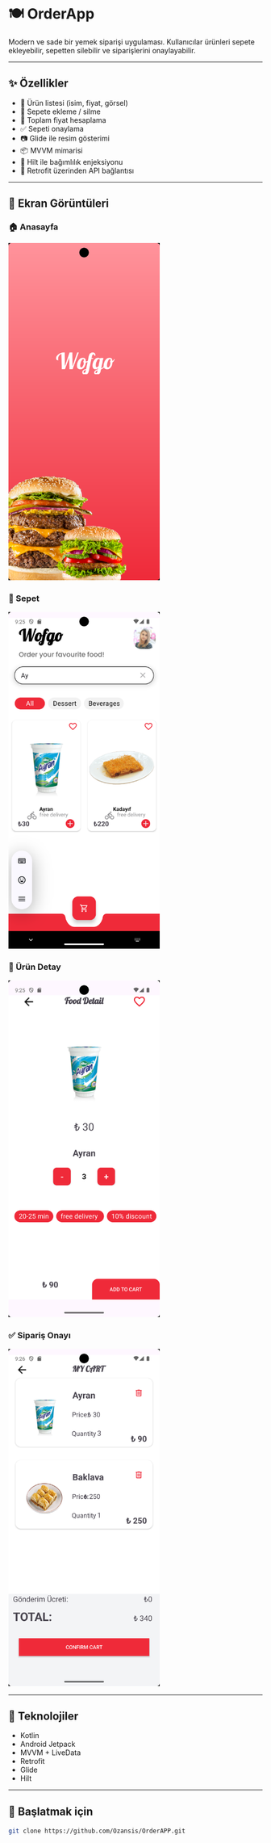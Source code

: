 # 🍽️ OrderApp

Modern ve sade bir yemek siparişi uygulaması. Kullanıcılar ürünleri sepete ekleyebilir, sepetten silebilir ve siparişlerini onaylayabilir.

---

## ✨ Özellikler

- 🧾 Ürün listesi (isim, fiyat, görsel)
- 🛒 Sepete ekleme / silme
- 💸 Toplam fiyat hesaplama
- ✅ Sepeti onaylama
- 📷 Glide ile resim gösterimi
- 📦 MVVM mimarisi
- 💉 Hilt ile bağımlılık enjeksiyonu
- 🔌 Retrofit üzerinden API bağlantısı

---

## 📸 Ekran Görüntüleri

### 🏠 Anasayfa
<img src="screenshots/Screenshot_1750195506.png" width="300"/>

### 🛒 Sepet
<img src="screenshots/Screenshot_1750195540.png" width="300"/>

### 🍔 Ürün Detay
<img src="screenshots/Screenshot_1750195552.png" width="300"/>

### ✅ Sipariş Onayı
<img src="screenshots/Screenshot_1750195598.png" width="300"/>

---

## 🧪 Teknolojiler

- Kotlin
- Android Jetpack
- MVVM + LiveData
- Retrofit
- Glide
- Hilt

---

## 🚀 Başlatmak için

```bash
git clone https://github.com/Ozansis/OrderAPP.git
